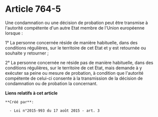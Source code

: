# Article 764-5

Une condamnation ou une décision de probation peut être transmise à l'autorité compétente d'un autre Etat membre de l'Union
européenne lorsque : 

1° La personne concernée réside de manière habituelle, dans des conditions régulières, sur le territoire de cet Etat et y est
retournée ou souhaite y retourner ; 

2° La personne concernée ne réside pas de manière habituelle, dans des conditions régulières, sur le territoire de cet Etat,
mais demande à y exécuter sa peine ou mesure de probation, à condition que l'autorité compétente de celui-ci consente à la
transmission de la décision de condamnation ou de probation la concernant.

**Liens relatifs à cet article**

	**Créé par**:

	  - Loi n°2015-993 du 17 août 2015 - art. 3
